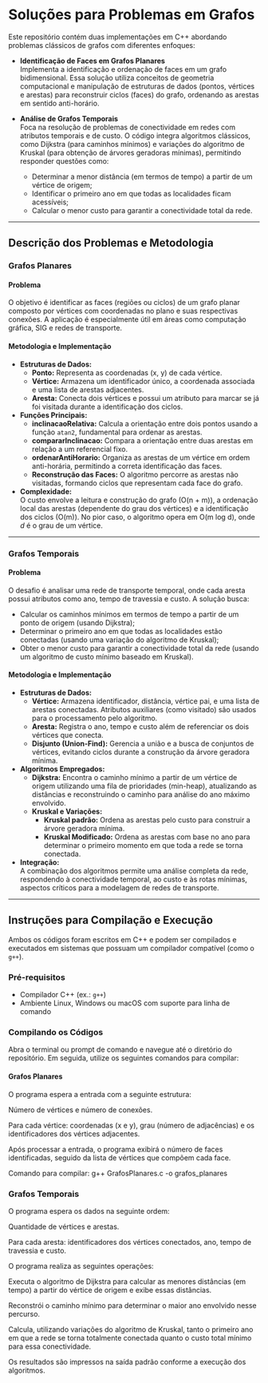 # Soluções para Problemas em Grafos

Este repositório contém duas implementações em C++ abordando problemas clássicos de grafos com diferentes enfoques:

- **Identificação de Faces em Grafos Planares**  
  Implementa a identificação e ordenação de faces em um grafo bidimensional. Essa solução utiliza conceitos de geometria computacional e manipulação de estruturas de dados (pontos, vértices e arestas) para reconstruir ciclos (faces) do grafo, ordenando as arestas em sentido anti-horário.

- **Análise de Grafos Temporais**  
  Foca na resolução de problemas de conectividade em redes com atributos temporais e de custo. O código integra algoritmos clássicos, como Dijkstra (para caminhos mínimos) e variações do algoritmo de Kruskal (para obtenção de árvores geradoras mínimas), permitindo responder questões como:
  - Determinar a menor distância (em termos de tempo) a partir de um vértice de origem;
  - Identificar o primeiro ano em que todas as localidades ficam acessíveis;
  - Calcular o menor custo para garantir a conectividade total da rede.

---

## Descrição dos Problemas e Metodologia

### Grafos Planares

#### Problema
O objetivo é identificar as faces (regiões ou ciclos) de um grafo planar composto por vértices com coordenadas no plano e suas respectivas conexões. A aplicação é especialmente útil em áreas como computação gráfica, SIG e redes de transporte.

#### Metodologia e Implementação
- **Estruturas de Dados:**
  - **Ponto:** Representa as coordenadas (x, y) de cada vértice.
  - **Vértice:** Armazena um identificador único, a coordenada associada e uma lista de arestas adjacentes.
  - **Aresta:** Conecta dois vértices e possui um atributo para marcar se já foi visitada durante a identificação dos ciclos.
- **Funções Principais:**
  - **inclinacaoRelativa:** Calcula a orientação entre dois pontos usando a função `atan2`, fundamental para ordenar as arestas.
  - **compararInclinacao:** Compara a orientação entre duas arestas em relação a um referencial fixo.
  - **ordenarAntiHorario:** Organiza as arestas de um vértice em ordem anti-horária, permitindo a correta identificação das faces.
  - **Reconstrução das Faces:** O algoritmo percorre as arestas não visitadas, formando ciclos que representam cada face do grafo.
- **Complexidade:**  
  O custo envolve a leitura e construção do grafo (O(n + m)), a ordenação local das arestas (dependente do grau dos vértices) e a identificação dos ciclos (O(m)). No pior caso, o algoritmo opera em O(m log d), onde _d_ é o grau de um vértice.

---

### Grafos Temporais

#### Problema
O desafio é analisar uma rede de transporte temporal, onde cada aresta possui atributos como ano, tempo de travessia e custo. A solução busca:
- Calcular os caminhos mínimos em termos de tempo a partir de um ponto de origem (usando Dijkstra);
- Determinar o primeiro ano em que todas as localidades estão conectadas (usando uma variação do algoritmo de Kruskal);
- Obter o menor custo para garantir a conectividade total da rede (usando um algoritmo de custo mínimo baseado em Kruskal).

#### Metodologia e Implementação
- **Estruturas de Dados:**
  - **Vértice:** Armazena identificador, distância, vértice pai, e uma lista de arestas conectadas. Atributos auxiliares (como visitado) são usados para o processamento pelo algoritmo.
  - **Aresta:** Registra o ano, tempo e custo além de referenciar os dois vértices que conecta.
  - **Disjunto (Union-Find):** Gerencia a união e a busca de conjuntos de vértices, evitando ciclos durante a construção da árvore geradora mínima.
- **Algoritmos Empregados:**
  - **Dijkstra:** Encontra o caminho mínimo a partir de um vértice de origem utilizando uma fila de prioridades (min-heap), atualizando as distâncias e reconstruindo o caminho para análise do ano máximo envolvido.
  - **Kruskal e Variações:**  
    - **Kruskal padrão:** Ordena as arestas pelo custo para construir a árvore geradora mínima.
    - **Kruskal Modificado:** Ordena as arestas com base no ano para determinar o primeiro momento em que toda a rede se torna conectada.
- **Integração:**  
  A combinação dos algoritmos permite uma análise completa da rede, respondendo à conectividade temporal, ao custo e às rotas mínimas, aspectos críticos para a modelagem de redes de transporte.

---

## Instruções para Compilação e Execução

Ambos os códigos foram escritos em C++ e podem ser compilados e executados em sistemas que possuam um compilador compatível (como o `g++`).

### Pré-requisitos
- Compilador C++ (ex.: `g++`)
- Ambiente Linux, Windows ou macOS com suporte para linha de comando

### Compilando os Códigos

Abra o terminal ou prompt de comando e navegue até o diretório do repositório. Em seguida, utilize os seguintes comandos para compilar:

#### Grafos Planares
O programa espera a entrada com a seguinte estrutura:

Número de vértices e número de conexões.

Para cada vértice: coordenadas (x e y), grau (número de adjacências) e os identificadores dos vértices adjacentes.

Após processar a entrada, o programa exibirá o número de faces identificadas, seguido da lista de vértices que compõem cada face.

Comando para compilar:
g++ GrafosPlanares.c -o grafos_planares

### Grafos Temporais

O programa espera os dados na seguinte ordem:

Quantidade de vértices e arestas.

Para cada aresta: identificadores dos vértices conectados, ano, tempo de travessia e custo.

O programa realiza as seguintes operações:

Executa o algoritmo de Dijkstra para calcular as menores distâncias (em tempo) a partir do vértice de origem e exibe essas distâncias.

Reconstrói o caminho mínimo para determinar o maior ano envolvido nesse percurso.

Calcula, utilizando variações do algoritmo de Kruskal, tanto o primeiro ano em que a rede se torna totalmente conectada quanto o custo total mínimo para essa conectividade.

Os resultados são impressos na saída padrão conforme a execução dos algoritmos.



